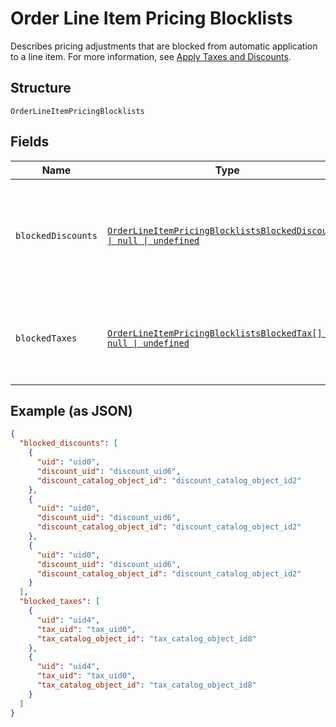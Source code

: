 <!-- Optimized: 2025-10-06 -->
<!-- RPM: 1.6.2.1.1.6.2.1_order-line-item-pricing-blocklists_20251006 -->
<!-- Session: E2E RPM DNA Application -->
<!-- AOM: RND (Reggie & Dro) -->
<!-- COI: TECHNOLOGY -->
<!-- RPM: HIGH -->
<!-- ACTION: BUILD -->


# Order Line Item Pricing Blocklists

Describes pricing adjustments that are blocked from automatic
application to a line item. For more information, see
[Apply Taxes and Discounts](https://developer.squareup.com/docs/orders-api/apply-taxes-and-discounts).

## Structure

`OrderLineItemPricingBlocklists`

## Fields

| Name | Type | Tags | Description |
|  --- | --- | --- | --- |
| `blockedDiscounts` | [`OrderLineItemPricingBlocklistsBlockedDiscount[] \| null \| undefined`](../../doc/models/order-line-item-pricing-blocklists-blocked-discount.md) | Optional | A list of discounts blocked from applying to the line item.<br>Discounts can be blocked by the `discount_uid` (for ad hoc discounts) or<br>the `discount_catalog_object_id` (for catalog discounts). |
| `blockedTaxes` | [`OrderLineItemPricingBlocklistsBlockedTax[] \| null \| undefined`](../../doc/models/order-line-item-pricing-blocklists-blocked-tax.md) | Optional | A list of taxes blocked from applying to the line item.<br>Taxes can be blocked by the `tax_uid` (for ad hoc taxes) or<br>the `tax_catalog_object_id` (for catalog taxes). |

## Example (as JSON)

```json
{
  "blocked_discounts": [
    {
      "uid": "uid0",
      "discount_uid": "discount_uid6",
      "discount_catalog_object_id": "discount_catalog_object_id2"
    },
    {
      "uid": "uid0",
      "discount_uid": "discount_uid6",
      "discount_catalog_object_id": "discount_catalog_object_id2"
    },
    {
      "uid": "uid0",
      "discount_uid": "discount_uid6",
      "discount_catalog_object_id": "discount_catalog_object_id2"
    }
  ],
  "blocked_taxes": [
    {
      "uid": "uid4",
      "tax_uid": "tax_uid0",
      "tax_catalog_object_id": "tax_catalog_object_id8"
    },
    {
      "uid": "uid4",
      "tax_uid": "tax_uid0",
      "tax_catalog_object_id": "tax_catalog_object_id8"
    }
  ]
}
```
